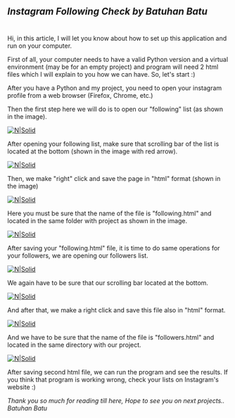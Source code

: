 ## _Instagram Following Check by Batuhan Batu_
#
Hi, in this article, I will let you know about how to set up this application and run on your computer.

First of all, your computer needs to have a valid Python version and a virtual environment (may be for an empty project) and program will need 2 html files which I will explain to you how we can have. So, let's start :)

After you have a Python and my project, you need to open your instagram profile from a web browser (Firefox, Chrome, etc.)

Then the first step here we will do is to open our "following" list (as shown in the image).

[![N|Solid](https://i.ibb.co/XVb5Dkg/step1.png)](https://github.com/batuhanbatu/ig_following_check)

After opening your following list, make sure that scrolling bar of the list is located at the bottom (shown in the image with red arrow).

[![N|Solid](https://i.ibb.co/gw3mV09/step2.png)](https://github.com/batuhanbatu/ig_following_check)

Then, we make "right" click and save the page in "html" format (shown in the image)

[![N|Solid](https://i.ibb.co/0cpXJWB/step3.png)](https://github.com/batuhanbatu/ig_following_check)

Here you must be sure that the name of the file is "following.html" and located in the same folder with project as shown in the image.

[![N|Solid](https://i.ibb.co/nB2JHY1/step4.png)](https://github.com/batuhanbatu/ig_following_check)

After saving your "following.html" file, it is time to do same operations for your followers, we are opening our followers list.

[![N|Solid](https://i.ibb.co/M7NNjLR/step5.png)](https://github.com/batuhanbatu/ig_following_check)

We again have to be sure that our scrolling bar located at the bottom.

[![N|Solid](https://i.ibb.co/LJ0jMRp/step6.png)](https://github.com/batuhanbatu/ig_following_check)

And after that, we make a right click and save this file also in "html" format.

[![N|Solid](https://i.ibb.co/kDn1TBs/step7.png)](https://github.com/batuhanbatu/ig_following_check)

And we have to be sure that the name of the file is "followers.html" and located in the same directory with our project.

[![N|Solid](https://i.ibb.co/DL0ZP0T/step8.png)](https://github.com/batuhanbatu/ig_following_check)

After saving second html file, we can run the program and see the results. If you think that program is working wrong, check your lists on Instagram's website :)

_Thank you so much for reading till here, Hope to see you on next projects.._
_Batuhan Batu_
